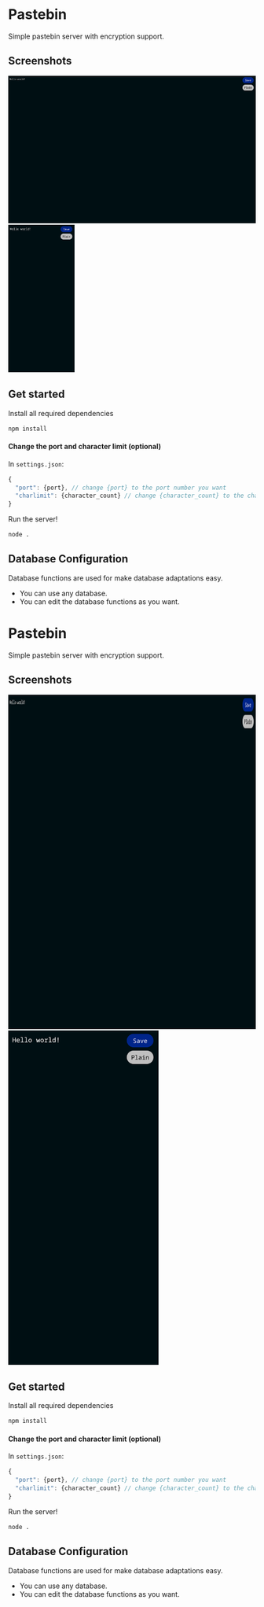 # Pastebin
Simple pastebin server with encryption support.

## Screenshots
<img src="screenshots/desktop.png" style="height: 300px;"></img>
<img src="screenshots/mobile.png" style="height: 300px;"></img>

## Get started
Install all required dependencies
```sh
npm install
```
#### Change the port and character limit (optional)
In `settings.json`:
```js
{
  "port": {port}, // change {port} to the port number you want
  "charlimit": {character_count} // change {character_count} to the character limit you want
}
```
Run the server!
```sh
node .
```

## Database Configuration
Database functions are used for make database adaptations easy.
- You can use any database.
- You can edit the database functions as you want.
# Pastebin
Simple pastebin server with encryption support.

## Screenshots
<img src="screenshots/desktop.png" style="height: 17vh;"></img>
<img src="screenshots/mobile.png" style="height: 17vh;"></img>

## Get started
Install all required dependencies
```sh
npm install
```
#### Change the port and character limit (optional)
In `settings.json`:
```js
{
  "port": {port}, // change {port} to the port number you want
  "charlimit": {character_count} // change {character_count} to the character limit you want
}
```
Run the server!
```sh
node .
```

## Database Configuration
Database functions are used for make database adaptations easy.
- You can use any database.
- You can edit the database functions as you want.
